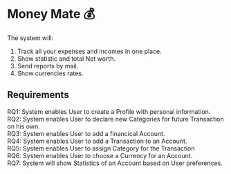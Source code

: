 # Money Mate 💰

The system will: 
1. Track all your expenses and incomes in one place.
2. Show statistic and total Net worth.
3. Send reports by mail.
4. Show currencies rates.

## Requirements

RQ1: System enables User to create a Profile with personal information.  
RQ2: System enables User to declare new Categories for future Transaction on his own.  
RQ3: System enables User to add a financical Account.    
RQ4: System enables User to add a Transaction to an Account.  
RQ5: System enables User to assign Category for the Transaction  
RQ6: System enables User to choose a Currency for an Account.  
RQ7: System will show Statistics of an Account based on User preferences.  

   
